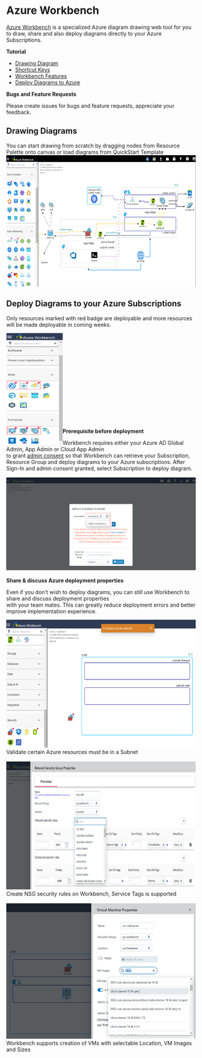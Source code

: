 # Azure Workbench

[Azure Workbench](https://www.azureworkbench.com/) is a specialized Azure diagram drawing web tool for you to draw, share and also deploy diagrams directly to your Azure Subscriptions.  

**Tutorial**    

* [Drawing Diagram](/tutorials/DrawingDiagram.md)
* [Shortcut Keys](/tutorials/ShortcutKeys.md)
* [Workbench Features](/tutorials/WorkbenchFeatures.md)
* [Deploy Diagrams to Azure](/tutorials/DeployAzure.md)

**Bugs and Feature Requests**   

Please create issues for bugs and feature requests, appreciate your feedback.

## Drawing Diagrams

You can start drawing from scratch by dragging nodes from Resource Palette onto canvas or load diagrams from QuickStart Template \
<img src="./imgs/draw-rp-qt.png" width="700" height="350">

## Deploy Diagrams to your Azure Subscriptions

Only resources marked with red badge are deployable and more resources will be made deployable in coming weeks.
<p align="left">
    <img src="./imgs/draw-rd-redbadge.png" width="150" height="300" align="left" />
</p>
<br/>
<br/>
<br/>
<br/>
<br/>
<br/>
<br/>
<br/>
<br/>
<br/>
<br/>
<br/>
<br/>
<br/>

**Prerequisite before deployment**  

Workbench requires either your Azure AD Global Admin, App Admin or Cloud App Admin \
to grant [admin consent](https://docs.microsoft.com/en-us/azure/active-directory/manage-apps/grant-admin-consent) so that Workbench can retrieve your Subscription, Resource Group and deploy diagrams to your Azure subscriptions.
After Sign-In and admin consent granted, select Subscription to deploy diagram.  

<img src="./imgs/deploy-subselect.png" width="600" height="250">  

**Share & discuss Azure deployment properties**  

Even if you don't wish to deploy diagrams, you can still use Workbench to share and discuss deployment properties  
with your team mates. This can greatly reduce deployment errors and better improve implementation experience.  

<img src="./imgs/draw-resourcevalidation.png" width="700" height="340" />  
Validate certain Azure resources must be in a Subnet
</br>
</br> 
<img src="./imgs/deploy-nsg.png" width="700" height="340" />  
Create NSG security rules on Workbench, Service Tags is supported
</br>
</br>
<img src="./imgs/deploy-vmprop.png" width="700" height="360" />  
Workbench supports creation of VMs with selectable Location, VM Images and Sizes

